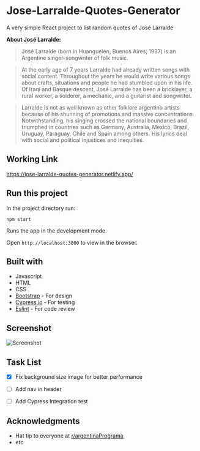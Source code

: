 # Jose-Larralde-Quotes-Generator
A very simple React project to list random quotes of José Larralde

**About José Larralde:**

>José Larralde (born in Huanguelén, Buenos Aires, 1937) is an Argentine singer-songwriter of folk music.

>At the early age of 7 years Larralde had already written songs with social content. Throughout the years he would write various songs about crafts, situations and people he had stumbled upon in his life. Of Iraqi and Basque descent, José Larralde has been a bricklayer, a rural worker, a solderer, a mechanic, and a guitarist and songwriter.

>Larralde is not as well known as other folklore argentino artists because of his shunning of promotions and massive concentrations. Notwithstanding, his singing crossed the national boundaries and triumphed in countries such as Germany, Australia, Mexico, Brazil, Uruguay, Paraguay, Chile and Spain among others. His lyrics deal with social and political injustices and inequities.


## Working Link
https://jose-larralde-quotes-generator.netlify.app/

## Run this project
In the project directory run:
```
npm start
```
Runs the app in the development mode.

Open ```http://localhost:3000``` to view in the browser.


## Built with
* Javascript
* HTML
* CSS 
* [Bootstrap](https://getbootstrap.com/) - For design
* [Cypress.io](https://www.cypress.io/) - For testing
* [Eslint](https://eslint.org/) - For code review


## Screenshot
![Screenshot](https://i.imgur.com/iIiqZKU.png)

## Task List

- [x] Fix background size image for better performance
- [ ] Add nav in header
- [ ] Add Cypress Integration test


## Acknowledgments
* Hat tip to everyone at [r/argentinaPrograma](https://argentinaprograma.com/)
* etc



 
